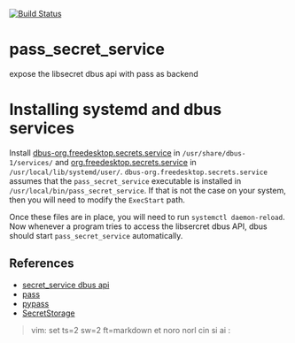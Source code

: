 [![Build Status](https://travis-ci.org/mdellweg/pass_secret_service.svg?branch=master)](https://travis-ci.org/mdellweg/pass_secret_service)

# pass_secret_service

expose the libsecret dbus api with pass as backend

# Installing systemd and dbus services
Install [dbus-org.freedesktop.secrets.service](systemd/dbus-org.freedesktop.secrets.service) in `/usr/share/dbus-1/services/` and [org.freedesktop.secrets.service](systemd/org.freedesktop.secrets.service) in `/usr/local/lib/systemd/user/`.  `dbus-org.freedesktop.secrets.service` assumes that the `pass_secret_service` executable is installed in `/usr/local/bin/pass_secret_service`.  If that is not the case on your system, then you will need to modify the `ExecStart` path.

Once these files are in place, you will need to run `systemctl daemon-reload`. Now whenever a program tries to access the libsercret dbus API, dbus should start `pass_secret_service` automatically.

## References

* [secret_service dbus api](https://specifications.freedesktop.org/secret-service/)
* [pass](https://www.passwordstore.org/)
* [pypass](https://github.com/aviau/python-pass)
* [SecretStorage](https://pypi.python.org/pypi/SecretStorage)

>  vim: set ts=2 sw=2 ft=markdown et noro norl cin si ai :
